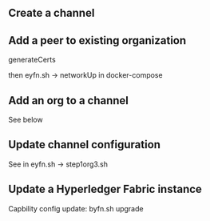 Create a channel
--------

Add a peer to existing organization
--------
generateCerts

then eyfn.sh -> networkUp in docker-compose

Add an org to a channel
--------
See below

Update channel configuration
--------
See in eyfn.sh -> step1org3.sh



Update a Hyperledger Fabric instance
--------
Capbility config update: byfn.sh upgrade